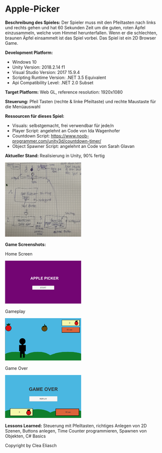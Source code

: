 # Apple-Picker
**Beschreibung des Spieles:**
Der Spieler muss mit den Pfeiltasten nach links und rechts gehen und hat 60 Sekunden Zeit um die guten, roten Äpfel einzusammeln, welche vom Himmel herunterfallen. Wenn er die schlechten, braunen Äpfel einsammelt ist das Spiel vorbei. Das Spiel ist ein 2D Browser Game.

**Development Platform:**
* Windows 10
* Unity Version: 2018.2.14 f1
* Visual Studio Version: 2017 15.9.4
* Scripting Runtime Version: .NET 3.5 Equivalent
* Api Compatibility Level: .NET 2.0 Subset

**Target Platform:**
Web GL, reference resolution: 1920x1080

**Steuerung:**
Pfeil Tasten (rechte & linke Pfeiltaste) und rechte Maustaste für die Menüauswahl

**Ressourcen für dieses Spiel:** 

* Visuals: selbstgemacht, frei verwendbar für jede/n
* Player Script: angelehnt an Code von Ida Wagenhofer 
* Countdown Script: https://www.noob-programmer.com/unity3d/countdown-timer/
* Object Spawner Script: angelehnt an Code von Sarah Glavan

**Aktueller Stand:** Realisierung in Unity, 90% fertig 


<div>
<img src= "./Screenshots/Skizzen_Apple-Picker.jpg" width="250">
</div>

**Game Screenshots:**

Home Screen
<div>
<img src="./Screenshots/HomeScreen.png" width="250">
</div>

Gameplay
<div>
<img src="./Screenshots/MainScreen.png" width="250">
</div>

Game Over
<div>
<img src="./Screenshots/GameOverScreen.png" width="250">
</div>


**Lessons Learned:** Steuerung mit Pfeiltasten, richtiges Anlegen von 2D Szenen, Buttons anlegen, Time Counter programmieren, Spawnen von Objekten, C# Basics

Copyright by Clea Eliasch